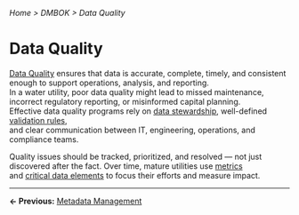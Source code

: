 *Home > DMBOK > Data Quality*

# Data Quality

[Data Quality](../glossary.md#data-quality) ensures that data is accurate, complete, timely, and consistent enough to support operations, analysis, and reporting.  
In a water utility, poor data quality might lead to missed maintenance, incorrect regulatory reporting, or misinformed capital planning.  
Effective data quality programs rely on [data stewardship](../glossary.md#stewardship), well-defined [validation rules](../glossary.md#validation-rule),  
and clear communication between IT, engineering, operations, and compliance teams.

Quality issues should be tracked, prioritized, and resolved — not just discovered after the fact. Over time, mature utilities use [metrics](../glossary.md#metrics)  
and [critical data elements](../glossary.md#critical-data-element) to focus their efforts and measure impact.


---

**← Previous:** [Metadata Management](../10_metadata/index.md)
